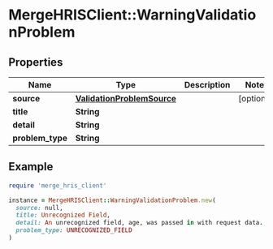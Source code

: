 # MergeHRISClient::WarningValidationProblem

## Properties

| Name | Type | Description | Notes |
| ---- | ---- | ----------- | ----- |
| **source** | [**ValidationProblemSource**](ValidationProblemSource.md) |  | [optional] |
| **title** | **String** |  |  |
| **detail** | **String** |  |  |
| **problem_type** | **String** |  |  |

## Example

```ruby
require 'merge_hris_client'

instance = MergeHRISClient::WarningValidationProblem.new(
  source: null,
  title: Unrecognized Field,
  detail: An unrecognized field, age, was passed in with request data.,
  problem_type: UNRECOGNIZED_FIELD
)
```

